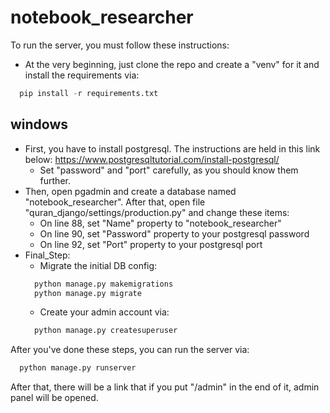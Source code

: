 # notebook_researcher
To run the server, you must follow these instructions:
- At the very beginning, just clone the repo and create a "venv" for it and install the requirements via:
```python
  pip install -r requirements.txt
```
## windows
- First, you have to install postgresql. The instructions are held in this link below: 
    https://www.postgresqltutorial.com/install-postgresql/
  - Set "password" and "port" carefully, as you should know them further.
- Then, open pgadmin and create a database named "notebook_researcher". After that, open file 
  "quran_django/settings/production.py" and change these items:
    - On line 88, set "Name" property to "notebook_researcher"
    - On line 90, set "Password" property to your postgresql password
    - On line 92, set "Port" property to your postgresql port
- Final_Step:
  - Migrate the initial DB config:
  ```python
    python manage.py makemigrations
    python manage.py migrate
  ```
  - Create your admin account via:
  ```python
    python manage.py createsuperuser
  ```
After you've done these steps, you can run the server via:
```python
  python manage.py runserver
```
After that, there will be a link that if you put "/admin" in the end of it, admin panel will be opened.
